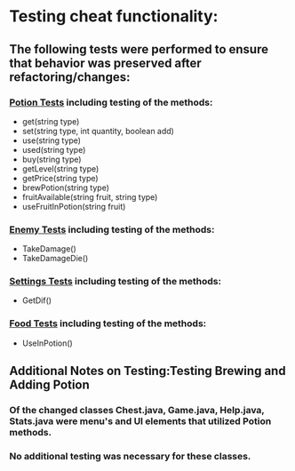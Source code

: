 # Testing cheat functionality:
## The following tests were performed to ensure that behavior was preserved after refactoring/changes:
 ### [Potion Tests](https://github.com/emmamickas/Text-Fighter/blob/AddingPotions/src/com/hotmail/kalebmarc/textfighter/player/PotionTest.java) including testing of the methods:
 * get(string type)
 * set(string type, int quantity, boolean add)
 * use(string type)
 * used(string type)
 * buy(string type)
 * getLevel(string type)
 * getPrice(string type)
 * brewPotion(string type)
 * fruitAvailable(string fruit, string type)
 * useFruitInPotion(string fruit)
 ### [Enemy Tests](https://github.com/emmamickas/Text-Fighter/blob/AddingPotions/src/com/hotmail/kalebmarc/textfighter/main/EnemyTest.java) including testing of the methods:
 * TakeDamage()
 * TakeDamageDie()
 ### [Settings Tests](https://github.com/emmamickas/Text-Fighter/blob/AddingPotions/src/com/hotmail/kalebmarc/textfighter/player/SettingsTest.java) including testing of the methods:
 * GetDif()
 ### [Food Tests](https://github.com/emmamickas/Text-Fighter/blob/AddingPotions/src/com/hotmail/kalebmarc/textfighter/main/FoodTest.java) including testing of the methods:
 * UseInPotion()

## Additional Notes on Testing:Testing Brewing and Adding Potion
### Of the changed classes Chest.java, Game.java, Help.java, Stats.java were menu's and UI elements that utilized Potion methods.
### No additional testing was necessary for these classes.
